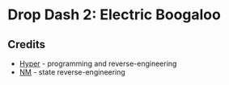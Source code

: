 # Drop Dash 2: Electric Boogaloo

## Credits
- [Hyper](https://github.com/HyperBE32) - programming and reverse-engineering
- [NM](https://github.com/NM-20) - state reverse-engineering